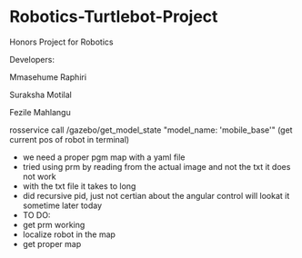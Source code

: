 # Robotics-Turtlebot-Project
Honors Project for Robotics 

Developers: 

Mmasehume Raphiri

Suraksha Motilal

Fezile Mahlangu

rosservice call /gazebo/get_model_state "model_name: 'mobile_base'"
(get current pos of robot in terminal)


- we need a proper pgm map with a yaml file
- tried using prm by reading from the actual image and not the txt it does not work
- with the txt file it takes to long
- did recursive pid, just not certian about the angular control will lookat it sometime later today
- TO DO:
- get prm working 
- localize robot in the map
- get proper map
